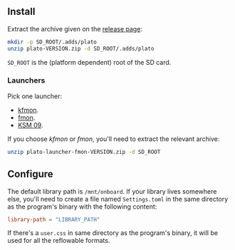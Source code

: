 ## Install

Extract the archive given on the [release page](https://github.com/baskerville/plato/releases):

```sh
mkdir -p SD_ROOT/.adds/plato
unzip plato-VERSION.zip -d SD_ROOT/.adds/plato
```

`SD_ROOT` is the (platform dependent) root of the SD card.

### Launchers

Pick one launcher:

- [kfmon](https://github.com/niluje/kfmon).
- [fmon](https://github.com/baskerville/fmon).
- [KSM 09](https://www.mobileread.com/forums/showthread.php?t=293804).

If you choose *kfmon* or *fmon*, you'll need to extract the relevant archive:
```sh
unzip plato-launcher-fmon-VERSION.zip -d SD_ROOT
```

## Configure

The default library path is `/mnt/onboard`. If your library lives somewhere else, you'll need to create a file named `Settings.toml` in the same directory as the program's binary with the following content:
```toml
library-path = "LIBRARY_PATH"
```

If there's a `user.css` in same directory as the program's binary, it will be used for all the reflowable formats.
